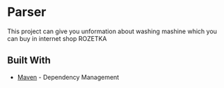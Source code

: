 # Parser

This project can give you unformation about washing mashine which you can buy in internet shop ROZETKA

## Built With

* [Maven](https://maven.apache.org/) - Dependency Management



